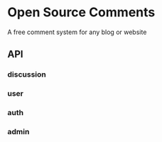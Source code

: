 # Open Source Comments

A free comment system for any blog or website

## API

### discussion

### user

### auth

### admin
